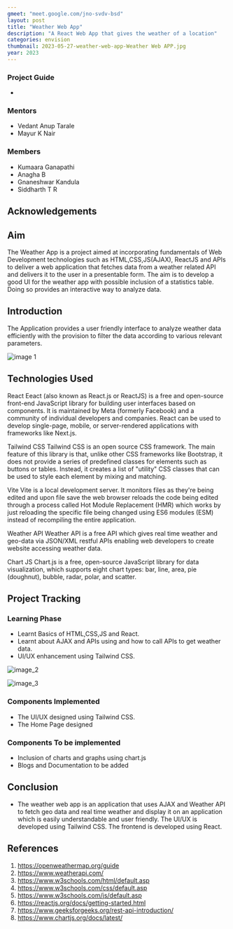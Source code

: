 ```yaml
---
gmeet: "meet.google.com/jno-svdv-bsd"
layout: post
title: "Weather Web App"
description: "A React Web App that gives the weather of a location"
categories: envision
thumbnail: 2023-05-27-weather-web-app-Weather Web APP.jpg
year: 2023
---
```


### Project Guide

- 

### Mentors

- Vedant Anup Tarale
- Mayur K Nair

### Members

- Kumaara Ganapathi
- Anagha B
- Gnaneshwar Kandula
- Siddharth T R

## Acknowledgements



## Aim

The Weather App is a project aimed at incorporating fundamentals of Web Development technologies such as HTML,CSS,JS(AJAX), ReactJS and APIs to deliver a web application that fetches data from a weather related API and delivers it to the user in a presentable form. The aim is to develop a good UI for the weather app with possible inclusion of a statistics table. Doing so provides an interactive way to analyze data.

## Introduction

The Application provides a user friendly interface to analyze weather data efficiently with the provision to filter the data according to various relevant parameters.



![image 1](/virtual-expo/assets/img/envision/compsoc/weather-web-app/img1.jpg)

## Technologies Used

React
Eeact (also known as React.js or ReactJS) is a free and open-source front-end JavaScript library for building user interfaces based on components. It is maintained by Meta (formerly Facebook) and a community of individual developers and companies.
React can be used to develop single-page, mobile, or server-rendered applications with frameworks like Next.js.

Tailwind CSS
Tailwind CSS is an open source CSS framework. The main feature of this library is that, unlike other CSS frameworks like Bootstrap, it does not provide a series of predefined classes for elements such as buttons or tables. Instead, it creates a list of "utility" CSS classes that can be used to style each element by mixing and matching.

Vite
Vite is a local development server. It monitors files as they're being edited and upon file save the web browser reloads the code being edited through a process called Hot Module Replacement (HMR) which works by just reloading the specific file being changed using ES6 modules (ESM) instead of recompiling the entire application.

Weather API
Weather API is a free API which gives real time weather and geo-data via JSON/XML restful APIs enabling web developers to create website accessing weather data.

Chart JS
Chart.js is a free, open-source JavaScript library for data visualization, which supports eight chart types: bar, line, area, pie (doughnut), bubble, radar, polar, and scatter.


## Project Tracking

### Learning Phase

- Learnt Basics of HTML,CSS,JS and React.
- Learnt about AJAX and APIs using and how to call APIs to get weather data.
- UI/UX enhancement using Tailwind CSS.

![image_2](/virtual-expo/assets/img/envision/compsoc/weather-web-app/img2.jpg)

![image_3](/virtual-expo/assets/img/envision/compsoc/weather-web-app/img3.jpg)

### Components Implemented

- The UI/UX designed using Tailwind CSS.
- The Home Page designed

### Components To be implemented

- Inclusion of charts and graphs using chart.js
- Blogs and Documentation to be added



## Conclusion

- The weather web app is an application that uses AJAX and Weather API to fetch geo data and real time weather and display it on an application which is easily understandable and user friendly. The UI/UX is developed using Tailwind CSS. The frontend is developed using React. 

## References

1. https://openweathermap.org/guide
2. https://www.weatherapi.com/
3. https://www.w3schools.com/html/default.asp
4. https://www.w3schools.com/css/default.asp
5. https://www.w3schools.com/js/default.asp
6. https://reactjs.org/docs/getting-started.html
7. https://www.geeksforgeeks.org/rest-api-introduction/
8. https://www.chartjs.org/docs/latest/
